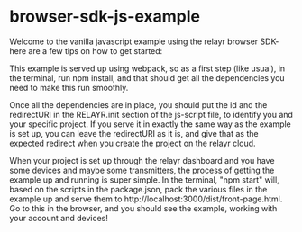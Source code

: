 # browser-sdk-js-example

Welcome to the vanilla javascript example using the relayr browser SDK- here are a few tips on how to get started: 

This example is served up using webpack, so as a first step (like usual), in the terminal, run npm install, and that should get all the dependencies you need to make this run smoothly. 

Once all the dependencies are in place, you should put the id and the redirectURI in the RELAYR.init section of the js-script file, to identify you and your specific project. If you serve it in exactly the same way as the example is set up, you can leave the redirectURI as it is, and give that as the expected redirect when you create the project on the relayr cloud. 

When your project is set up through the relayr dashboard and you have some devices and maybe some transmitters, the process of getting the example up and running is super simple. In the terminal, "npm start" will, based on the scripts in the package.json, pack the various files in the example up and serve them to http://localhost:3000/dist/front-page.html. Go to this in the browser, and you should see the example, working with your account and devices!



